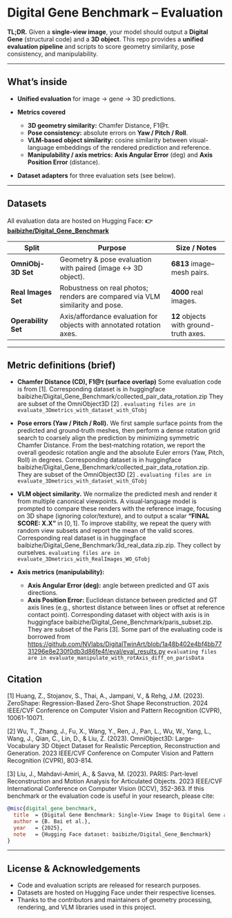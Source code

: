 # Digital Gene Benchmark – Evaluation

**TL;DR.** Given a **single-view image**, your model should output a **Digital Gene** (structural code) and a **3D object**. This repo provides a **unified evaluation pipeline** and scripts to score geometry similarity, pose consistency, and manipulability.

---

## What’s inside

* **Unified evaluation** for image → gene → 3D predictions.
* **Metrics covered**

  * **3D geometry similarity:** Chamfer Distance, F1@τ.
  * **Pose consistency:** absolute errors on **Yaw / Pitch / Roll**.
  * **VLM-based object similarity:** cosine similarity between visual-language embeddings of the rendered prediction and reference.
  * **Manipulability / axis metrics:** **Axis Angular Error** (deg) and **Axis Position Error** (distance).
* **Dataset adapters** for three evaluation sets (see below).

---

## Datasets

All evaluation data are hosted on Hugging Face:
**👉 [baibizhe/Digital\_Gene\_Benchmark](https://huggingface.co/datasets/baibizhe/Digital_Gene_Benchmark/tree/main)**

| Split               | Purpose                                                                      | Size / Notes                           |
| ------------------- | ---------------------------------------------------------------------------- | -------------------------------------- |
| **OmniObj-3D Set**  | Geometry & pose evaluation with paired (image ↔ 3D object).                  | **6813** image–mesh pairs.             |
| **Real Images Set** | Robustness on real photos; renders are compared via VLM similarity and pose. | **4000** real images.                  |
| **Operability Set** | Axis/affordance evaluation for objects with annotated rotation axes.         | **12** objects with ground-truth axes. |







---

## Metric definitions (brief)

* **Chamfer Distance (CD), F1@τ (surface overlap)**
Some evaluation code is from [1].  Corresponding dataset is in huggingface baibizhe/Digital_Gene_Benchmark/collected_pair_data_rotation.zip They are subset of the  OmniObject3D [2] .
```evaluating files are in evaluate_3Dmetrics_with_dataset_with_GTobj ```

* **Pose errors (Yaw / Pitch / Roll).**
We first sample surface points from the predicted and ground‑truth meshes, then perform a dense rotation grid search to coarsely align the prediction by minimizing symmetric Chamfer Distance. From the best‑matching rotation, we report the overall geodesic rotation angle and the absolute Euler errors (Yaw, Pitch, Roll) in degrees. Corresponding dataset is in huggingface baibizhe/Digital_Gene_Benchmark/collected_pair_data_rotation.zip. They are subset of the  OmniObject3D [2] .
```evaluating files are in evaluate_3Dmetrics_with_dataset_with_GTobj ```
* **VLM object similarity.**
We normalize the predicted mesh and render it from multiple canonical viewpoints. A visual‑language model is prompted to compare these renders with the reference image, focusing on 3D shape (ignoring color/texture), and to output a scalar **“FINAL SCORE: X.X”** in $[0,1]$. To improve stability, we repeat the query with random view subsets and report the mean of the valid scores. Corresponding real dataset is in huggingface baibizhe/Digital_Gene_Benchmark/3d_real_data.zip.zip. They collect by ourselves. 
```evaluating files are in evaluate_3Dmetrics_with_RealImages_WO_GTobj ```

* **Axis metrics (manipulability):**
  * **Axis Angular Error (deg):** angle between predicted and GT axis directions.
  * **Axis Position Error:** Euclidean distance between predicted and GT axis lines (e.g., shortest distance between lines or offset at reference contact point).
  Corresponding  dataset with object with axis is in huggingface baibizhe/Digital_Gene_Benchmark/paris_subset.zip. They are subset of the  Paris [3].
  Some part of the evaluating code is borrowed from  https://github.com/NVlabs/DigitalTwinArt/blob/1a48b402e4bf4bb7731296e8e230f0db3d86fe4f/eval/eval_results.py
```evaluating files are in evaluate_manipulate_with_rotAxis_diff_on_parisData ```


## Citation
[1] Huang, Z., Stojanov, S., Thai, A., Jampani, V., & Rehg, J.M. (2023). ZeroShape: Regression-Based Zero-Shot Shape Reconstruction. 2024 IEEE/CVF Conference on Computer Vision and Pattern Recognition (CVPR), 10061-10071.

[2] Wu, T., Zhang, J., Fu, X., Wang, Y., Ren, J., Pan, L., Wu, W., Yang, L., Wang, J., Qian, C., Lin, D., & Liu, Z. (2023). OmniObject3D: Large-Vocabulary 3D Object Dataset for Realistic Perception, Reconstruction and Generation. 2023 IEEE/CVF Conference on Computer Vision and Pattern Recognition (CVPR), 803-814.

[3] Liu, J., Mahdavi-Amiri, A., & Savva, M. (2023). PARIS: Part-level Reconstruction and Motion Analysis for Articulated Objects. 2023 IEEE/CVF International Conference on Computer Vision (ICCV), 352-363.
If this benchmark or the evaluation code is useful in your research, please cite:

```bibtex
@misc{digital_gene_benchmark,
  title  = {Digital Gene Benchmark: Single-View Image to Digital Gene and 3D Reconstruction},
  author = {B. Bai et al.},
  year   = {2025},
  note   = {Hugging Face dataset: baibizhe/Digital_Gene_Benchmark}
}
```

---

## License & Acknowledgements

* Code and evaluation scripts are released for research purposes.
* Datasets are hosted on Hugging Face under their respective licenses.
* Thanks to the contributors and maintainers of geometry processing, rendering, and VLM libraries used in this project.
